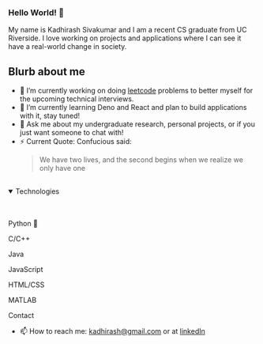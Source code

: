 ### Hello World! 👋
My name is Kadhirash Sivakumar and I am a recent CS graduate from UC Riverside. I love working on projects and applications where I can see it have a real-world change in society.


## Blurb about me
- 🔭 I’m currently working on doing [leetcode](https://github.com/kadhirash/leetcode) problems to better myself for the upcoming technical interviews. 
- 🌱 I’m currently learning Deno and React and plan to build applications with it, stay tuned!
- 💬 Ask me about my undergraduate research, personal projects, or if you just want someone to chat with!
- ⚡ Current Quote: 
      Confucious said: 
  > We have two lives, and the second begins when we realize we only have one
## 
<details open>
  <summary> Technologies </summary>
  <br></br>
  <p> Python 🐍 </p> <p> C/C++ </p> <p> Java </p><p> JavaScript </p>  <p> HTML/CSS </p> <p> MATLAB</p>
 </details

## Contact
- 📫 How to reach me: kadhirash@gmail.com or at [linkedIn](https://www.linkedin.com/in/kadhirash/)


<!--
**kadhirash/kadhirash** is a ✨ _special_ ✨ repository because its `README.md` (this file) appears on your GitHub profile.


- 😄 Pronouns: ...
-->
